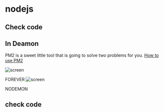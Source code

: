 # nodejs
## Check code

## In Deamon

PM2 is a sweet little tool that is going to solve two problems for you. [How to use PM2](https://www.digitalocean.com/community/tutorials/how-to-use-pm2-to-setup-a-node-js-production-environment-on-an-ubuntu-vps)

![screen](https://cloud.githubusercontent.com/assets/4102119/11913846/8b4c313a-a67a-11e5-9963-1b539a73334b.jpg)

FOREVER
![screen](https://cloud.githubusercontent.com/assets/4102119/11913875/34991c44-a67b-11e5-9a9f-e2ecaf8e3484.jpg)

NODEMON


## check code
